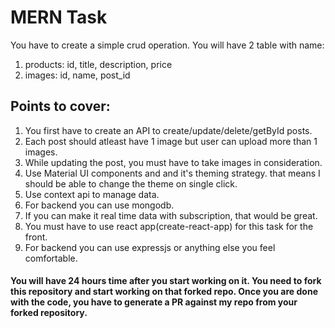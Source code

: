 # MERN Task

You have to create a simple crud operation. You will have 2 table with name: 

1. products:  id, title, description, price
2. images: id, name, post_id

## Points to cover: 
1. You first have to create an API to create/update/delete/getById posts.
2. Each post should atleast have 1 image but user can upload more than 1 images.
3. While updating the post, you must have to take images in consideration.
4. Use Material UI components and and it's theming strategy. that means I should be able to
   change the theme on single click.
5. Use context api to manage data.
6. For backend you can use mongodb.
7. If you can make it real time data with subscription, that would be great.
8. You must have to use react app(create-react-app) for this task for the front.
9. For backend you can use expressjs or anything else you feel comfortable.

#### You will have 24 hours time after you start working on it. You need to fork this repository and start working on that forked repo. Once you are done with the code, you have to generate a PR against my repo from your forked repository.
